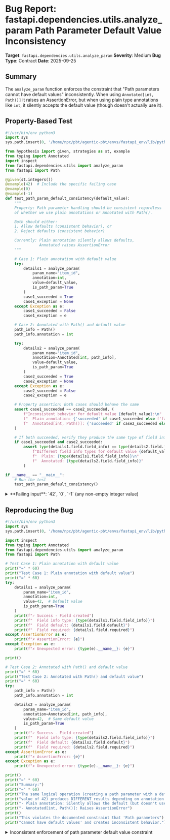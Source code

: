 # Bug Report: fastapi.dependencies.utils.analyze_param Path Parameter Default Value Inconsistency

**Target**: `fastapi.dependencies.utils.analyze_param`
**Severity**: Medium
**Bug Type**: Contract
**Date**: 2025-09-25

## Summary

The `analyze_param` function enforces the constraint that "Path parameters cannot have default values" inconsistently. When using `Annotated[int, Path()]` it raises an AssertionError, but when using plain type annotations like `int`, it silently accepts the default value (though doesn't actually use it).

## Property-Based Test

```python
#!/usr/bin/env python3
import sys
sys.path.insert(0, '/home/npc/pbt/agentic-pbt/envs/fastapi_env/lib/python3.13/site-packages')

from hypothesis import given, strategies as st, example
from typing import Annotated
import inspect
from fastapi.dependencies.utils import analyze_param
from fastapi import Path

@given(st.integers())
@example(42)  # Include the specific failing case
@example(0)
@example(-1)
def test_path_param_default_consistency(default_value):
    """
    Property: Path parameter handling should be consistent regardless
    of whether we use plain annotations or Annotated with Path().

    Both should either:
    1. Allow defaults (consistent behavior), or
    2. Reject defaults (consistent behavior)

    Currently: Plain annotation silently allows defaults,
               Annotated raises AssertionError
    """

    # Case 1: Plain annotation with default value
    try:
        details1 = analyze_param(
            param_name="item_id",
            annotation=int,
            value=default_value,
            is_path_param=True
        )
        case1_succeeded = True
        case1_exception = None
    except Exception as e:
        case1_succeeded = False
        case1_exception = e

    # Case 2: Annotated with Path() and default value
    path_info = Path()
    path_info.annotation = int

    try:
        details2 = analyze_param(
            param_name="item_id",
            annotation=Annotated[int, path_info],
            value=default_value,
            is_path_param=True
        )
        case2_succeeded = True
        case2_exception = None
    except Exception as e:
        case2_succeeded = False
        case2_exception = e

    # Property assertion: Both cases should behave the same
    assert case1_succeeded == case2_succeeded, (
        f"Inconsistent behavior for default value {default_value}:\n"
        f"  Plain annotation: {'succeeded' if case1_succeeded else f'failed with {type(case1_exception).__name__}'}\n"
        f"  Annotated[int, Path()]: {'succeeded' if case2_succeeded else f'failed with {type(case2_exception).__name__}'}\n"
    )

    # If both succeeded, verify they produce the same type of field info
    if case1_succeeded and case2_succeeded:
        assert type(details1.field.field_info) == type(details2.field.field_info), (
            f"Different field info types for default value {default_value}:\n"
            f"  Plain: {type(details1.field.field_info)}\n"
            f"  Annotated: {type(details2.field.field_info)}"
        )

if __name__ == "__main__":
    # Run the test
    test_path_param_default_consistency()
```

<details>

<summary>
**Failing input**: `42`, `0`, `-1` (any non-empty integer value)
</summary>
```
  + Exception Group Traceback (most recent call last):
  |   File "/home/npc/pbt/agentic-pbt/worker_/34/hypo.py", line 76, in <module>
  |     test_path_param_default_consistency()
  |     ~~~~~~~~~~~~~~~~~~~~~~~~~~~~~~~~~~~^^
  |   File "/home/npc/pbt/agentic-pbt/worker_/34/hypo.py", line 12, in test_path_param_default_consistency
  |     @example(42)  # Include the specific failing case
  |                    ^^^
  |   File "/home/npc/pbt/agentic-pbt/envs/fastapi_env/lib/python3.13/site-packages/hypothesis/core.py", line 2062, in wrapped_test
  |     _raise_to_user(errors, state.settings, [], " in explicit examples")
  |     ~~~~~~~~~~~~~~^^^^^^^^^^^^^^^^^^^^^^^^^^^^^^^^^^^^^^^^^^^^^^^^^^^^^
  |   File "/home/npc/pbt/agentic-pbt/envs/fastapi_env/lib/python3.13/site-packages/hypothesis/core.py", line 1613, in _raise_to_user
  |     raise the_error_hypothesis_found
  | ExceptionGroup: Hypothesis found 3 distinct failures in explicit examples. (3 sub-exceptions)
  +-+---------------- 1 ----------------
    | Traceback (most recent call last):
    |   File "/home/npc/pbt/agentic-pbt/worker_/34/hypo.py", line 60, in test_path_param_default_consistency
    |     assert case1_succeeded == case2_succeeded, (
    |            ^^^^^^^^^^^^^^^^^^^^^^^^^^^^^^^^^^
    | AssertionError: Inconsistent behavior for default value 42:
    |   Plain annotation: succeeded
    |   Annotated[int, Path()]: failed with AssertionError
    |
    | Falsifying explicit example: test_path_param_default_consistency(
    |     default_value=42,
    | )
    +---------------- 2 ----------------
    | Traceback (most recent call last):
    |   File "/home/npc/pbt/agentic-pbt/worker_/34/hypo.py", line 60, in test_path_param_default_consistency
    |     assert case1_succeeded == case2_succeeded, (
    |            ^^^^^^^^^^^^^^^^^^^^^^^^^^^^^^^^^^
    | AssertionError: Inconsistent behavior for default value 0:
    |   Plain annotation: succeeded
    |   Annotated[int, Path()]: failed with AssertionError
    |
    | Falsifying explicit example: test_path_param_default_consistency(
    |     default_value=0,
    | )
    +---------------- 3 ----------------
    | Traceback (most recent call last):
    |   File "/home/npc/pbt/agentic-pbt/worker_/34/hypo.py", line 60, in test_path_param_default_consistency
    |     assert case1_succeeded == case2_succeeded, (
    |            ^^^^^^^^^^^^^^^^^^^^^^^^^^^^^^^^^^
    | AssertionError: Inconsistent behavior for default value -1:
    |   Plain annotation: succeeded
    |   Annotated[int, Path()]: failed with AssertionError
    |
    | Falsifying explicit example: test_path_param_default_consistency(
    |     default_value=-1,
    | )
    +------------------------------------
```
</details>

## Reproducing the Bug

```python
#!/usr/bin/env python3
import sys
sys.path.insert(0, '/home/npc/pbt/agentic-pbt/envs/fastapi_env/lib/python3.13/site-packages')

import inspect
from typing import Annotated
from fastapi.dependencies.utils import analyze_param
from fastapi import Path

# Test Case 1: Plain annotation with default value
print("=" * 60)
print("Test Case 1: Plain annotation with default value")
print("=" * 60)
try:
    details1 = analyze_param(
        param_name="item_id",
        annotation=int,
        value=42,  # Default value
        is_path_param=True
    )
    print(f"✓ Success - Field created")
    print(f"  Field info type: {type(details1.field.field_info)}")
    print(f"  Field default: {details1.field.default}")
    print(f"  Field required: {details1.field.required}")
except AssertionError as e:
    print(f"✗ AssertionError: {e}")
except Exception as e:
    print(f"✗ Unexpected error: {type(e).__name__}: {e}")

print()

# Test Case 2: Annotated with Path() and default value
print("=" * 60)
print("Test Case 2: Annotated with Path() and default value")
print("=" * 60)
try:
    path_info = Path()
    path_info.annotation = int

    details2 = analyze_param(
        param_name="item_id",
        annotation=Annotated[int, path_info],
        value=42,  # Same default value
        is_path_param=True
    )
    print(f"✓ Success - Field created")
    print(f"  Field info type: {type(details2.field.field_info)}")
    print(f"  Field default: {details2.field.default}")
    print(f"  Field required: {details2.field.required}")
except AssertionError as e:
    print(f"✗ AssertionError: {e}")
except Exception as e:
    print(f"✗ Unexpected error: {type(e).__name__}: {e}")

print()
print("=" * 60)
print("Summary:")
print("=" * 60)
print("The same logical operation (creating a path parameter with a default")
print("value of 42) produces DIFFERENT results depending on annotation style:")
print("- Plain annotation: Silently allows the default (but doesn't use it)")
print("- Annotated[int, Path()]: Raises AssertionError")
print()
print("This violates the documented constraint that 'Path parameters")
print("cannot have default values' and creates inconsistent behavior.")
```

<details>

<summary>
Inconsistent enforcement of path parameter default value constraint
</summary>
```
============================================================
Test Case 1: Plain annotation with default value
============================================================
✓ Success - Field created
  Field info type: <class 'fastapi.params.Path'>
  Field default: PydanticUndefined
  Field required: True

============================================================
Test Case 2: Annotated with Path() and default value
============================================================
✗ AssertionError: Path parameters cannot have default values

============================================================
Summary:
============================================================
The same logical operation (creating a path parameter with a default
value of 42) produces DIFFERENT results depending on annotation style:
- Plain annotation: Silently allows the default (but doesn't use it)
- Annotated[int, Path()]: Raises AssertionError

This violates the documented constraint that 'Path parameters
cannot have default values' and creates inconsistent behavior.
```
</details>

## Why This Is A Bug

This is a contract violation that creates an inconsistent API experience. The bug violates several important principles:

1. **Documented constraint violation**: The code explicitly states "Path parameters cannot have default values" in the assertion message (line 395), but only enforces this constraint in one code path.

2. **Inconsistent validation**: The same logical operation—creating a path parameter with a default value—behaves differently based on whether the developer uses `item_id: int = 42` or `item_id: Annotated[int, Path()] = 42`. This violates the principle of least surprise.

3. **Silent failure vs. loud failure**: The plain annotation path silently ignores the default value (converting it to `PydanticUndefined`), while the Annotated path raises an AssertionError. This makes debugging confusing.

4. **Code structure issue**: The validation happens at line 394-396 when `field_info` already exists from Annotated, but is skipped at lines 448-452 when creating a new `field_info` for plain annotations.

5. **Developer confusion**: Developers might think they've successfully set a default value for a path parameter when using plain annotations, but the value is actually ignored, leading to subtle bugs.

## Relevant Context

The bug exists in the `analyze_param` function at `/fastapi/dependencies/utils.py`. The root cause is in the different code paths:

- **Lines 394-396**: When using `Annotated[int, Path()]`, the code checks if it's a path parameter with a default value and raises an AssertionError.

- **Lines 448-452**: When using plain `int` annotation, the code creates a `Path()` field_info without checking if there's a default value. The comment at lines 449-451 mentions that "the same parameter might sometimes be a path parameter and sometimes not", but this doesn't justify the inconsistency.

FastAPI documentation states that path parameters are always required and cannot have default values because they are part of the URL path itself. This makes sense from an HTTP perspective—a path segment either exists or doesn't; there's no concept of a "default" path segment.

The current behavior could lead developers to write code like:

```python
@app.get("/items/{item_id}")
def get_item(item_id: int = 999):  # Developer expects 999 as default
    return {"item_id": item_id}
```

This will silently ignore the default value 999, and the parameter will still be required.

## Proposed Fix

```diff
--- a/fastapi/dependencies/utils.py
+++ b/fastapi/dependencies/utils.py
@@ -445,6 +445,11 @@ def analyze_param(
     # Handle default assignations, neither field_info nor depends was not found in Annotated nor default value
     elif field_info is None and depends is None:
         default_value = value if value is not inspect.Signature.empty else RequiredParam
+        # Validate path parameters cannot have defaults BEFORE creating field_info
+        if is_path_param and value is not inspect.Signature.empty:
+            raise AssertionError(
+                f"Path parameters cannot have default values"
+            )
         if is_path_param:
             # We might check here that `default_value is RequiredParam`, but the fact is that the same
             # parameter might sometimes be a path parameter and sometimes not. See
```